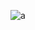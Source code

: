 ![a](https://user-images.githubusercontent.com/125752406/219879479-e928d266-62dd-4b33-adfc-05ecae742ff4.png)
